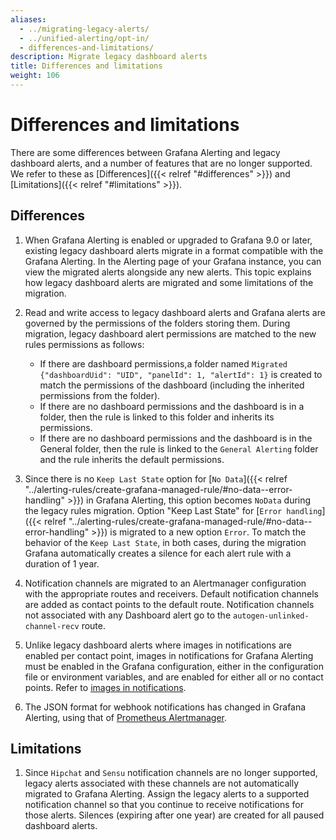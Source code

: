 ```yaml
---
aliases:
  - ../migrating-legacy-alerts/
  - ../unified-alerting/opt-in/
  - differences-and-limitations/
description: Migrate legacy dashboard alerts
title: Differences and limitations
weight: 106
---
```


# Differences and limitations

There are some differences between Grafana Alerting and legacy dashboard alerts, and a number of features that are no
longer supported. We refer to these as [Differences]({{< relref "#differences" >}}) and [Limitations]({{< relref "#limitations" >}}).

## Differences

1. When Grafana Alerting is enabled or upgraded to Grafana 9.0 or later, existing legacy dashboard alerts migrate in a format compatible with the Grafana Alerting. In the Alerting page of your Grafana instance, you can view the migrated alerts alongside any new alerts.
   This topic explains how legacy dashboard alerts are migrated and some limitations of the migration.

2. Read and write access to legacy dashboard alerts and Grafana alerts are governed by the permissions of the folders storing them. During migration, legacy dashboard alert permissions are matched to the new rules permissions as follows:

   - If there are dashboard permissions,a folder named `Migrated {"dashboardUid": "UID", "panelId": 1, "alertId": 1}` is created to match the permissions of the dashboard (including the inherited permissions from the folder).
   - If there are no dashboard permissions and the dashboard is in a folder, then the rule is linked to this folder and inherits its permissions.
   - If there are no dashboard permissions and the dashboard is in the General folder, then the rule is linked to the `General Alerting` folder and the rule inherits the default permissions.

3. Since there is no `Keep Last State` option for [`No Data`]({{< relref "../alerting-rules/create-grafana-managed-rule/#no-data--error-handling" >}}) in Grafana Alerting, this option becomes `NoData` during the legacy rules migration. Option "Keep Last State" for [`Error handling`]({{< relref "../alerting-rules/create-grafana-managed-rule/#no-data--error-handling" >}}) is migrated to a new option `Error`. To match the behavior of the `Keep Last State`, in both cases, during the migration Grafana automatically creates a silence for each alert rule with a duration of 1 year.

4. Notification channels are migrated to an Alertmanager configuration with the appropriate routes and receivers. Default notification channels are added as contact points to the default route. Notification channels not associated with any Dashboard alert go to the `autogen-unlinked-channel-recv` route.

5. Unlike legacy dashboard alerts where images in notifications are enabled per contact point, images in notifications for Grafana Alerting must be enabled in the Grafana configuration, either in the configuration file or environment variables, and are enabled for either all or no contact points. Refer to [images in notifications](https://grafana.com/docs/grafana/latest/alerting/manage-notifications/images-in-notifications/).

6. The JSON format for webhook notifications has changed in Grafana Alerting, using that of [Prometheus Alertmanager](https://prometheus.io/docs/alerting/latest/configuration/#webhook_config).

## Limitations

1. Since `Hipchat` and `Sensu` notification channels are no longer supported, legacy alerts associated with these channels are not automatically migrated to Grafana Alerting. Assign the legacy alerts to a supported notification channel so that you continue to receive notifications for those alerts.
   Silences (expiring after one year) are created for all paused dashboard alerts.
